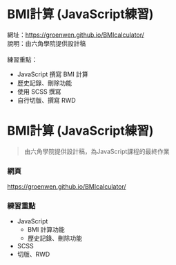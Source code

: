 # BMI計算 (JavaScript練習)
網址：<a>https://groenwen.github.io/BMIcalculator/</a><br>
說明：由六角學院提供設計稿<br><br>
練習重點：
<ul>
	<li>JavaScript 撰寫 BMI 計算</li>
	<li>歷史記錄、刪除功能</li>
  <li>使用 SCSS 撰寫</li>
	<li>自行切版、撰寫 RWD</li>
</ul>

# BMI計算 (JavaScript練習)
>由六角學院提供設計稿，為JavaScript課程的最終作業

### 網頁
https://groenwen.github.io/BMIcalculator/

### 練習重點
* JavaScript  
  * BMI 計算功能  
  * 歷史記錄、刪除功能  
* SCSS
* 切版、RWD

